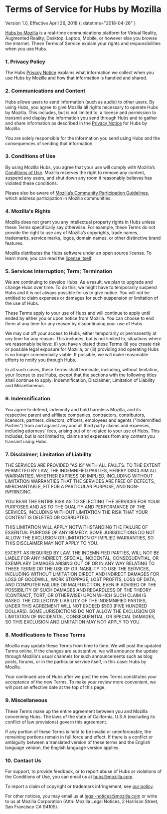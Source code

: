 # Terms of Service for Hubs by Mozilla

Version 1.0, Effective April 26, 2018
{: datetime="2018-04-26" }

[Hubs by Mozilla](https://hubs.mozilla.com) is a real-time communications platform for Virtual Reality, Augmented Reality, Desktop, Laptop, Mobile, or however else you browse the internet. These Terms of Service explain your rights and responsibilities when you use Hubs.

### 1. Privacy Policy
The Hubs [Privacy Notice](https://github.com/mozilla/hubs/blob/master/PRIVACY.md) explains what information we collect when you use Hubs by Mozilla and how that information is handled and shared.

### 2. Communications and Content
Hubs allows users to send information (such as audio) to other users. By using Hubs, you agree to give Mozilla all rights necessary to operate Hubs by Mozilla. This includes, but is not limited to, a license and permission to transmit and display the information you send through Hubs and to gather and share information as described in the [Privacy Notice](https://github.com/mozilla/hubs/blob/master/PRIVACY.md) for Hubs by Mozilla.

You are solely responsible for the information you send using Hubs and the consequences of sending that information.

### 3. Conditions of Use
By using Mozilla Hubs, you agree that your use will comply with Mozilla’s [Conditions of Use](https://www.mozilla.org/en-US/about/legal/acceptable-use/). Mozilla reserves the right to remove any content, suspend any users, and shut down any room it reasonably believes has violated these conditions.

Please also be aware of [Mozilla’s Community Participation Guidelines](https://www.mozilla.org/en-US/about/governance/policies/participation/), which address participation in Mozilla communities.

### 4. Mozilla's Rights
Mozilla does not grant you any intellectual property rights in Hubs unless these Terms specifically say otherwise. For example, these Terms do not provide the right to use any of Mozilla’s copyrights, trade names, trademarks, service marks, logos, domain names, or other distinctive brand features.

Mozilla distributes the Hubs software under an open source license. To learn more, you can read the [license itself](https://github.com/mozilla/hubs/blob/master/LICENSE).

### 5. Services Interruption; Term; Termination
We are continuing to develop Hubs. As a result, we plan to upgrade and change Hubs over time. To do this, we might have to temporarily suspend Hubs and it is not always possible for us to give notice. You will not be entitled to claim expenses or damages for such suspension or limitation of the use of Hubs.

These Terms apply to your use of Hubs and will continue to apply until ended by either you or upon notice from Mozilla. You can choose to end them at any time for any reason by discontinuing your use of Hubs.

We may cut off your access to Hubs, either temporarily or permanently at any time for any reason. This includes, but is not limited to, situations where we reasonably believe: (i) you have violated these Terms (ii) you create risk or possible legal exposure for Mozilla; or (iii) providing and operating Hubs is no longer commercially viable. If possible, we will make reasonable efforts to notify you through Hubs.

In all such cases, these Terms shall terminate, including, without limitation, your license to use Hubs, except that the sections with the following titles shall continue to apply: Indemnification, Disclaimer; Limitation of Liability and Miscellaneous.

### 6. Indemnification
You agree to defend, indemnify and hold harmless Mozilla, and its respective parent and affiliate companies, contractors, contributors, licensors, partners, directors, officers, employees and agents ("Indemnified Parties") from and against any and all third party claims and expenses, including attorneys' fees, arising out of or related to your use of Hubs. This includes, but is not limited to, claims and expenses from any content you transmit using Hubs.

### 7. Disclaimer; Limitation of Liability
THE SERVICES ARE PROVIDED "AS IS" WITH ALL FAULTS. TO THE EXTENT PERMITTED BY LAW, THE INDEMNIFIED PARTIES, HEREBY DISCLAIM ALL WARRANTIES, WHETHER EXPRESS OR IMPLIED, INCLUDING WITHOUT LIMITATION WARRANTIES THAT THE SERVICES ARE FREE OF DEFECTS, MERCHANTABLE, FIT FOR A PARTICULAR PURPOSE, AND NON-INFRINGING.

YOU BEAR THE ENTIRE RISK AS TO SELECTING THE SERVICES FOR YOUR PURPOSES AND AS TO THE QUALITY AND PERFORMANCE OF THE SERVICES, INCLUDING WITHOUT LIMITATION THE RISK THAT YOUR CONTENT IS DELETED OR CORRUPTED.

THIS LIMITATION WILL APPLY NOTWITHSTANDING THE FAILURE OF ESSENTIAL PURPOSE OF ANY REMEDY. SOME JURISDICTIONS DO NOT ALLOW THE EXCLUSION OR LIMITATION OF IMPLIED WARRANTIES, SO THIS DISCLAIMER MAY NOT APPLY TO YOU.

EXCEPT AS REQUIRED BY LAW, THE INDEMNIFIED PARTIES, WILL NOT BE LIABLE FOR ANY INDIRECT, SPECIAL, INCIDENTAL, CONSEQUENTIAL, OR EXEMPLARY DAMAGES ARISING OUT OF OR IN ANY WAY RELATING TO THESE TERMS OR THE USE OF OR INABILITY TO USE THE SERVICES, INCLUDING WITHOUT LIMITATION DIRECT AND INDIRECT DAMAGES FOR LOSS OF GOODWILL, WORK STOPPAGE, LOST PROFITS, LOSS OF DATA, AND COMPUTER FAILURE OR MALFUNCTION, EVEN IF ADVISED OF THE POSSIBILITY OF SUCH DAMAGES AND REGARDLESS OF THE THEORY (CONTRACT, TORT, OR OTHERWISE) UPON WHICH SUCH CLAIM IS BASED. THE COLLECTIVE LIABILITY OF THE INDEMNIFIED PARTIES, UNDER THIS AGREEMENT WILL NOT EXCEED $500 (FIVE HUNDRED DOLLARS). SOME JURISDICTIONS DO NOT ALLOW THE EXCLUSION OR LIMITATION OF INCIDENTAL, CONSEQUENTIAL, OR SPECIAL DAMAGES, SO THIS EXCLUSION AND LIMITATION MAY NOT APPLY TO YOU.

### 8. Modifications to These Terms
Mozilla may update these Terms from time to time. We will post the updated Terms online. If the changes are substantive, we will announce the update through Mozilla's usual channels for such announcements such as blog posts, forums, or in the particular service itself, in this case: Hubs by Mozilla.

Your continued use of Hubs after we post the new Terms constitutes your acceptance of the new Terms. To make your review more convenient, we will post an effective date at the top of this page.

### 9. Miscellaneous
These Terms make up the entire agreement between you and Mozilla concerning Hubs. The laws of the state of California, U.S.A (excluding its conflict of law provisions) govern this agreement.

If any portion of these Terms is held to be invalid or unenforceable, the remaining portions remain in full force and effect. If there is a conflict or ambiguity between a translated version of these terms and the English language version, the English language version applies.

### 10. Contact Us
For support, to provide feedback, or to report abuse of Hubs or violations of the Conditions of Use, you can email us at [hubs@mozilla.com](mailto:hubs@mozilla.com).

To report a claim of copyright or trademark infringement, see [our policy](https://www.mozilla.org/en-US/about/legal/report-infringement/).

For other notices, you may email us at [legal-notices@mozilla.com](mailto:legal-notices@mozilla.com) or write to us at Mozilla Corporation (Attn: Mozilla  Legal Notices, 2 Harrison Street, San Francisco CA 94105).
